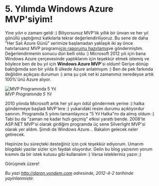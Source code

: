 # 5. Yılımda Windows Azure MVP'siyim!
Yine yılın o zamanı geldi :) Biliyorsunuz MVP'lik yıllık bir ünvan ve
her yıl gönüllü yaptığımız katkılarla tekrar değerlendiriliyoruz. Bu
sene de daha "Her Salı Azure Günü" serimize başlamadan yaklaşık iki ay
önce hatırlarsanız MVP programı[için raporumu
hazırlamış](http://daron.yondem.com/tr/post/2011_Yili_Ilgi_Alanlarim)ve
göndermiştim. Değerlendirmenin sonucu dün belli oldu :) Microsoft 2012
yılı için bana Windows Azure çerçevesinde yaptıklarım için teşekkür
etmek istemiş ve böylece ben de bu yıl için **Windows Azure MVP**'si
oldum! Geriye dönüp baktığımıda son bir yılda 8 ülkede Azure anlatmışım
:) Ben de pek farkında değildim açıkçası durumun :) ama şu çok net ki
zamanımız neredeyse artık 100%'ünü Azure alıyor.

![MVP Programında 5
Yıl](media/Besinci_Yilimda_Windows_Azure_MVP_siyim/mvp2012.jpg)\
*MVP Programında 5 Yıl*

2010 yılında Microsoft artık her yıl ayrı ödül göndermek yerine :) halka
göndermeye başladı MVP'lere :) yukarıdaki resim durumu açıklıyordur
sanırım. Programda 5 yılımı tamamlayınca "5 Yıl Halka"mı da almış oldum
:) Tabi bu da "zaman ne kadar hızlı geçmiş" etkisi yarattı bende.
2008'te ASP.NET MVP'si olarak girdiğim programda üç sene Silverlight
MVP'si olarak yer aldım. Şimdi de Windows Azure... Bakalım gelecek neler
getirecek.

Hepinize bu süreçteki desteğiniz için çok teşekkür ediyorum. Umarım
blogdaki yazılar sizler için faydalı oluyordur. Gelin bu blog yazısının
yorum kısmını da bir istek kutusu gibi kullanalım :) Varsa istekleriniz
yazın ;)

Görüşmek üzere!



*Bu yazi http://daron.yondem.com adresinde, 2012-4-2 tarihinde yayinlanmistir.*
